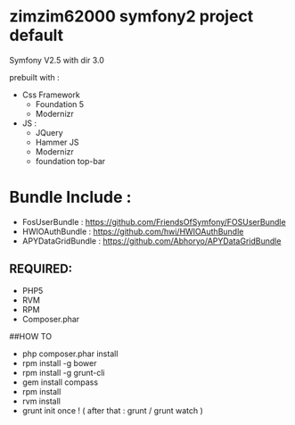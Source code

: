 zimzim62000 symfony2 project default
=========

Symfony V2.5 with dir 3.0

prebuilt with :
* Css Framework
    * Foundation 5
    * Modernizr
* JS :
    * JQuery
    * Hammer JS
    * Modernizr
    * foundation top-bar



# Bundle Include :
* FosUserBundle : https://github.com/FriendsOfSymfony/FOSUserBundle
* HWIOAuthBundle : https://github.com/hwi/HWIOAuthBundle
* APYDataGridBundle : https://github.com/Abhoryo/APYDataGridBundle



## REQUIRED:

* PHP5
* RVM
* RPM
* Composer.phar



##HOW TO

* php composer.phar install
* rpm install -g bower
* rpm install -g grunt-cli
* gem install compass
* rpm install
* rvm install
* grunt init once ! ( after that : grunt / grunt watch )


